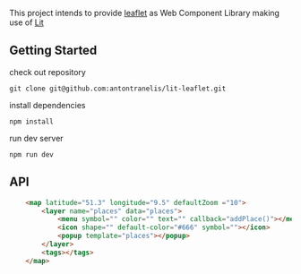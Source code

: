 This project intends to provide [leaflet](https://leafletjs.com/) as Web Component Library making use of [Lit](https://lit.dev/)

## Getting Started

check out repository

```git clone git@github.com:antontranelis/lit-leaflet.git```

install dependencies

```npm install```

run dev server

```npm run dev```

## API

```html
    <map latitude="51.3" longitude="9.5" defaultZoom ="10">
        <layer name="places" data="places">
            <menu symbol="" color="" text="" callback="addPlace()"></menu>
            <icon shape="" default-color="#666" symbol=""></icon>
            <popup template="places"></popup>
        </layer>
        <tags></tags>
    </map>
```